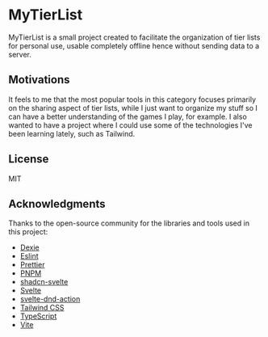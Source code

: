 # MyTierList

MyTierList is a small project created to facilitate the organization of tier lists for personal use, usable completely offline
hence without sending data to a server.

## Motivations

It feels to me that the most popular tools in this category focuses primarily on the sharing aspect of tier lists, while I just
want to organize my stuff so I can have a better understanding of the games I play, for example. I also wanted to have a project
where I could use some of the technologies I've been learning lately, such as Tailwind.

## License

MIT

## Acknowledgments

Thanks to the open-source community for the libraries and tools used in this project:

- [Dexie](https://dexie.org/)
- [Eslint](https://eslint.org/)
- [Prettier](https://prettier.io/)
- [PNPM](https://pnpm.io/)
- [shadcn-svelte](https://github.com/huntabyte/shadcn-svelte)
- [Svelte](https://svelte.dev/)
- [svelte-dnd-action](https://github.com/isaacHagoel/svelte-dnd-action)
- [Tailwind CSS](https://tailwindcss.com/)
- [TypeScript](https://www.typescriptlang.org/)
- [Vite](https://vitejs.dev/)
